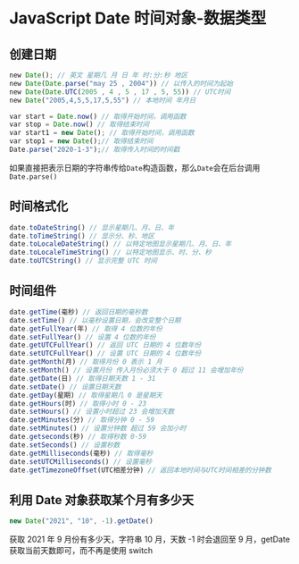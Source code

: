 # JavaScript Date 时间对象-数据类型

## 创建日期

```js
​new Date(); // 英文 星期几 月 日 年 时:分:秒 地区
​new Date(Date.parse("may 25 , 2004")) // 以传入的时间为起始
​new Date(Date.UTC(2005 , 4 , 5 , 17 , 5, 55)) // UTC时间
​new Date("2005,4,5,5,17,5,55") // 本地时间 年月日

​var start = Date.now() // 取得开始时间，调用函数
​var stop = Date.now() // 取得结束时间
​var start1 = new Date(); // 取得开始时间，调用函数
​var stop1 = new Date();// 取得结束时间
​Date.parse("2020-1-3");// 取得传入时间的时间戳
```

如果直接把表示日期的字符串传给`Date`构造函数，那么`Date`会在后台调用`Date.parse()`

## 时间格式化

```js
date.toDateString() // 显示星期几、月、日、年
date.toTimeString() // 显示分、秒、地区
date.toLocaleDateString() // 以特定地图显示星期几、月、日、年
date.toLocaleTimeString() // 以特定地图显示、时、分、秒
date.toUTCString() // 显示完整 UTC 时间
```

## 时间组件

```js
date.getTime(毫秒) // 返回日期的毫秒数
date.setTime() // 以毫秒设置日期，会改变整个日期
date.getFullYear(年) // 取得 4 位数的年份
date.setFullYear() // 设置 4 位数的年份
date.getUTCFullYear() // 返回 UTC 日期的 4 位数年份
date.setUTCFullYear() // 设置 UTC 日期的 4 位数年份
date.getMonth(月) // 取得月份 0 表示 1 月
date.setMonth() // 设置月份 传入月份必须大于 0 超过 11 会增加年份
date.getDate(日) // 取得日期天数 1 - 31
date.setDate() // 设置日期天数
date.getDay(星期) // 取得星期几 0 是星期天
date.getHours(时) // 取得小时 0 - 23
date.setHours() // 设置小时超过 23 会增加天数
date.getMinutes(分) // 取得分钟 0 - 59
date.setMinutes() // 设置分钟数 超过 59 会加小时
date.getseconds(秒) // 取得秒数 0-59
date.setSeconds() // 设置秒数
date.getMilliseconds(毫秒) // 取得毫秒
date.setUTCMilliseconds() // 设置毫秒
date.getTimezoneOffset(UTC相差分钟) // 返回本地时间与UTC时间相差的分钟数
```

## 利用 Date 对象获取某个月有多少天

```js
new Date("2021", "10", -1).getDate()
```

获取 2021 年 9 月份有多少天，字符串 10 月，天数 -1 时会退回至 9 月，getDate 获取当前天数即可，而不再是使用 switch
